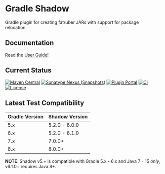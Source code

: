 # Gradle Shadow

Gradle plugin for creating fat/uber JARs with support for package relocation.

## Documentation

Read the [User Guide](https://imperceptiblethoughts.com/shadow/)!

## Current Status

[![Maven Central](https://img.shields.io/maven-central/v/io.github.goooler.shadow/shadow-gradle-plugin)](https://central.sonatype.com/artifact/io.github.goooler.shadow/shadow-gradle-plugin)
[![Sonatype Nexus (Snapshots)](https://img.shields.io/nexus/s/io.github.goooler.shadow/shadow-gradle-plugin?&server=https://s01.oss.sonatype.org/)](https://s01.oss.sonatype.org/content/repositories/snapshots/io/github/goooler/shadow/shadow-gradle-plugin)
[![Plugin Portal](https://img.shields.io/gradle-plugin-portal/v/io.github.goooler.shadow)](https://plugins.gradle.org/plugin/io.github.goooler.shadow)
[![CI](https://github.com/Goooler/shadow/actions/workflows/main.yml/badge.svg?branch=trunk&event=push)](https://github.com/Goooler/shadow/actions/workflows/main.yml?query=branch:trunk+event:push)
[![License](https://img.shields.io/github/license/goooler/shadow.svg)](LICENSE)

## Latest Test Compatibility

| Gradle Version | Shadow Version |
|----------------|----------------|
| 5.x            | 5.2.0 - 6.0.0  |
| 6.x            | 5.2.0 - 6.1.0  |
| 7.x            | 7.0.0+         |
| 8.x            | 8.0.0+         |

**NOTE**: Shadow v5.+ is compatible with Gradle 5.x - 6.x and Java 7 - 15 _only_, v6.1.0+ requires Java 8+.
